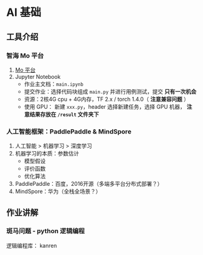 # AI 基础

## 工具介绍

### 智海 Mo 平台

1. [Mo 平台](mo.zju.edu.cn)
2. Jupyter Notebook
    - 作业主文档：`main.ipynb` 
    - 提交作业：选择代码块组成 `main.py` 并进行用例测试，提交 **只有一次机会**
    - 资源：2核4G cpu + 4G内存，TF 2.x / torch 1.4.0（ **注意兼容问题** ）
    - 使用 GPU： 新建 `xxx.py`，header 选择新建任务，选择 GPU 机器， **注意结果存放在 `/result` 文件夹下**

### 人工智能框架：PaddlePaddle & MindSpore

1. 人工智能 > 机器学习 > 深度学习
2. 机器学习的本质：参数估计
    - 模型假设
    - 评价函数
    - 优化算法
3. PaddlePaddle：百度，2016开源（多端多平台分布式部署？）
4. MindSpore：华为（全栈全场景？）

## 作业讲解

### 斑马问题 - python 逻辑编程

逻辑编程库： kanren